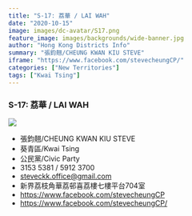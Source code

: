 ```yaml
---
title: "S-17: 荔華 / LAI WAH"
date: "2020-10-15"
image: images/dc-avatar/S17.png
feature_image: images/backgrounds/wide-banner.jpg
author: "Hong Kong Districts Info"
summary: "張鈞翹/CHEUNG KWAN KIU STEVE"
iframe: "https://www.facebook.com/stevecheungCP/"
categories: ["New Territories"]
tags: ["Kwai Tsing"]
---
```


### S-17: 荔華 / LAI WAH  
![](/images/dc-avatar/S17.png)  

 - 張鈞翹/CHEUNG KWAN KIU STEVE  
 - 葵青區/Kwai Tsing  
 - 公民黨/Civic Party  
 - 3153 5381 / 5912 3700  
 - steveckk.office@gmail.com  
 - 新界荔枝角華荔邨喜荔樓七樓平台704室  
 - https://www.facebook.com/stevecheungCP  
 - https://www.facebook.com/stevecheungCP/
